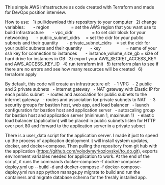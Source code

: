 This simple AWS infrastructure as code created with Terraform and made for DevOps position interview.

How to use:
  1) pull/download this repository to your computer
  2) change variables:
      - region                  = set the AWS region that you want use to build infrastructure
      - vpc_cidr                = to set cidr block for your networking
      - public_subnet_cidrs     = set the cidr for your public subnets and their quantity
      - private_subnet_cidrs    = set the cidr for your public subnets and their quantity
      - key                     = name of your ssh key for connection to instances
      - instance_volume_size_gb = size of hard drive for instances in GB
  3) export your AWS_SECRET_ACCESS_KEY and AWS_ACCESS_KEY_ID
  4) run terraform init
  5) terraform plan to see if there are no errors and see how many resources will be created
  6) terraform apply

By default, this code will create an infrastructure of:
  - 1 VPC
  - 2 public and 2 private subnets
  - internet gateway
  - NAT gateway with Elastic IP for each public subnet
  - routes and association for public subnets to the internet gateway
  - routes and association for private subnets to NAT
  - 3 security groups for bastion host, web app, and load balancer
  - launch configuration for bastion host and application server
  - autoscaling group for bastion host and application server (minimum 1, maximum 1)
  - elastic load balancer (application) will be placed in public subnets listen for HTTP over port 80 and forward to the application server in a private subnet

There is a user_data script for the application server. I made it just to speed up the process of application deployment
it will install system updates, docker, and docker-compose.
Then pulling the repository from git hub with the application (https://github.com/volodymyrkozlovskyi/to_do.git),
exports environment variables needed for application to work.
At the end of the script, it runs the commands docker-compose -f docker-compose-deploy.yml up --build -d and docker-compose -f docker-compose-deploy.yml run app python manage.py migrate
to build and run the containers and migrate database schema for the freshly installed app.
